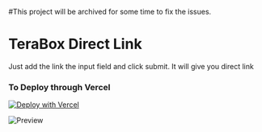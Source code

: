 #This project will be archived for some time to fix the issues.


# TeraBox Direct Link

Just add the link the input field and click submit. It will give you direct link

### To Deploy through Vercel

[![Deploy with Vercel](https://vercel.com/button)](https://vercel.com/new/clone?repository-url=https%3A%2F%2Fgithub.com%2Ffsfeds95%2Fterabox-directlink&project-name=my-terabox-directlink&repository-name=my-terabox-directlink)

![Preview](https://github.com/sapthesh/terabox-directlink/assets/10796379/7a1b10e0-2b24-4732-934c-3b2f363cdf33)
